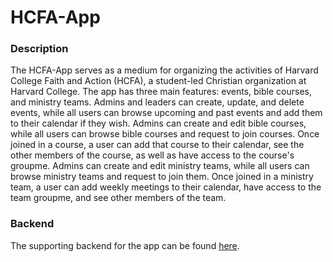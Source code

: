 # HCFA-App

### Description

The HCFA-App serves as a medium for organizing the activities of Harvard College Faith and Action (HCFA), a student-led Christian organization at Harvard College. The app has three main features: events, bible courses, and ministry teams. Admins and leaders can create, update, and delete events, while all users can browse upcoming and past events and add them to their calendar if they wish. Admins can create and edit bible courses, while all users can browse bible courses and request to join courses. Once joined in a course, a user can add that course to their calendar, see the other members of the course, as well as have access to the course's groupme. Admins can create and edit ministry teams, while all users can browse ministry teams and request to join them. Once joined in a ministry team, a user can add weekly meetings to their calendar, have access to the team groupme, and see other members of the team.

### Backend

The supporting backend for the app can be found [here](https://github.com/coprice/HCFA-Backend).
